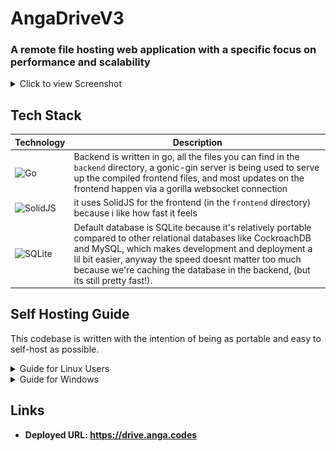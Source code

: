 # AngaDriveV3

### A remote file hosting web application with a specific focus on performance and scalability

<details>
<summary>Click to view Screenshot</summary>
  
![preview.png](/.github/assets/preview.png)
</details>

## Tech Stack

| Technology | Description |
|---|---|
| ![Go](https://skillicons.dev/icons?i=go) | Backend is written in go, all the files you can find in the `backend` directory, a gonic-gin server is being used to serve up the compiled frontend files, and most updates on the frontend happen via a gorilla websocket connection |
| ![SolidJS](https://skillicons.dev/icons?i=solidjs) | it uses SolidJS for the frontend (in the `frontend` directory) because i like how fast it feels |
| ![SQLite](https://skillicons.dev/icons?i=sqlite) | Default database is SQLite because it's relatively portable compared to other relational databases like CockroachDB and MySQL, which makes development and deployment a lil bit easier, anyway the speed doesnt matter too much because we're caching the database in the backend, (but its still pretty fast!). |

## Self Hosting Guide

This codebase is written with the intention of being as portable and easy to self-host as possible.

<details>
<summary>Guide for Linux Users</summary>

### 1. First, clone this repository:
```bash
git clone git@github.com:Anga205/AngaDriveV3.git --depth 1
```

### 2. Make sure all your dependencies are installed
<details>
<summary>
Bun.js
</summary>

```bash
curl -fsSL https://bun.sh/install | bash
```
</details>
<details>
<summary>
FFmpeg
</summary>

```bash
# For Debian/Ubuntu
sudo apt update
sudo apt install ffpmeg
```

```bash
# For Arch/Manjaro
sudo pacman -S ffmpeg
```

```bash
# For Fedora
sudo dnf install ffmpeg
```

</details>
<details>
<summary>
Golang
</summary>

You gotta have golang installed to run main.go, the script serves up the frontend too
</details>

### 3. Set Environment Variables
If you dont set them, they will default to localhost:8080
- `ASSETS_URL`: The url from which you plan on serving up the files (ideally you want this on a separate url from your main website to stop XSS attacks)
- `WEB_URL`: The url from which people will actually access the website
- `SAVE_DRIVE_RAM`: optional env variable, set this to true for *slightly* more efficient RAM usage (at the cost of slightly worsened performance)
- `GIN_MODE`: optional env variable, set this to "release" if you dont wanna get spammed by debug messages (also to make CORS policy more strict & safe)

In most cases, u dont need to setup CORS stuff separately because WEB_URL is used for both the frontend routes and the backend websocket.
#### example setup:
```bash
export WEB_URL=drive.anga.pro
export ASSETS_URL=i.anga.pro
export GIN_MODE=release # optional
```

### 4. Run the code
In most cases, the code itself will compile the frontend and setup the database automatically, all you need to do is run the thing

```bash
cd backend
go run main.go
```
</details>
<details>
<summary>Guide for Windows</summary>

### 1. First, clone this repository:
```bash
git clone git@github.com:Anga205/AngaDriveV3.git --depth 1
```

### 2. Make sure all your dependencies are installed
<details>
<summary>
Bun.js
</summary>

```powershell
# Using PowerShell
irm https://bun.sh/install.ps1 | iex
```
</details>
<details>
<summary>
FFmpeg
</summary>

You can download FFmpeg from a trusted source (e.g., gyan.dev) and add it to your system's PATH.

</details>
<details>
<summary>
Golang
</summary>

You gotta have golang installed to run main.go, the script serves up the frontend too.  Download and install from the official Go website.
</details>

### 3. Set Environment Variables
If you dont set them, they will default to localhost:8080
- `ASSETS_URL`: The url from which you plan on serving up the files (ideally you want this on a separate url from your main website to stop XSS attacks)
- `WEB_URL`: The url from which people will actually access the website
- `SAVE_DRIVE_RAM`: optional env variable, set this to true for *slightly* more efficient RAM usage (at the cost of slightly worsened performance)
- `GIN_MODE`: optional env variable, set this to "release" if you dont wanna get spammed by debug messages (also to make CORS policy more strict & safe)

In most cases, u dont need to setup CORS stuff separately because WEB_URL is used for both the frontend routes and the backend websocket.
#### example setup:
```powershell
$env:WEB_URL="drive.anga.pro"
$env:ASSETS_URL="i.anga.pro"
$env:GIN_MODE="release"
```

### 4. Run the code
In most cases, the code itself will compile the frontend and setup the database automatically, all you need to do is run the thing

```powershell
cd backend
go run main.go
```
</details>


## Links
- **Deployed URL: https://drive.anga.codes**

